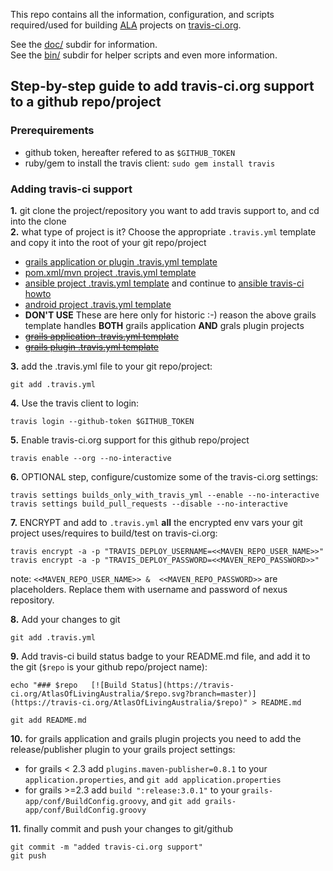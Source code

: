 This repo contains all the information, configuration, and scripts required/used for building [ALA](https://github.com/AtlasOfLivingAustralia) projects on [travis-ci.org](https://travis-ci.org).

See the [doc/](https://github.com/AtlasOfLivingAustralia/travis-build-configuration/tree/master/doc) subdir for information.  
See the [bin/](https://github.com/AtlasOfLivingAustralia/travis-build-configuration/tree/master/bin) subdir for helper scripts and even more information.

## Step-by-step guide to add travis-ci.org support to a github repo/project 

### Prerequirements
* github token, hereafter refered to as `$GITHUB_TOKEN`
* ruby/gem to install the travis client: `sudo gem install travis`

### Adding travis-ci support
**1.** git clone the project/repository you want to add travis support to, and cd into the clone  
**2.** what type of project is it? Choose the appropriate `.travis.yml` template and copy it into the root of your git repo/project
* [grails application or plugin .travis.yml template](https://github.com/AtlasOfLivingAustralia/travis-build-configuration/blob/master/templates/travis-grails-app-or-plugin_template.yml)
* [pom.xml/mvn project .travis.yml template](https://github.com/AtlasOfLivingAustralia/travis-build-configuration/blob/master/templates/travis-java_template.yml)
* [ansible project .travis.yml template](https://github.com/AtlasOfLivingAustralia/travis-build-configuration/blob/master/templates/travis-ansible_template.yml) and continue to [ansible travis-ci howto](https://github.com/AtlasOfLivingAustralia/travis-build-configuration/tree/master/doc/ansible-playbook-from-travis.md)
* [android project .travis.yml template](https://github.com/AtlasOfLivingAustralia/travis-build-configuration/blob/master/templates/travis-android_template.yml)
* **DON'T USE** These are here only for historic :-) reason the above grails template handles **BOTH** grails application **AND** grals plugin projects
 * ~~[grails application .travis.yml template](https://github.com/AtlasOfLivingAustralia/travis-build-configuration/blob/master/templates/travis-grails_template.yml)~~
 * ~~[grails plugin .travis.yml template](https://github.com/AtlasOfLivingAustralia/travis-build-configuration/blob/master/templates/travis-grails-plugin_template.yml)~~

**3.** add the .travis.yml file to your git repo/project:
```
git add .travis.yml
```
**4.** Use the travis client to login:  
```
travis login --github-token $GITHUB_TOKEN
```
**5.** Enable travis-ci.org support for this github repo/project  
```
travis enable --org --no-interactive
```
**6.** OPTIONAL step, configure/customize some of the travis-ci.org settings:
```
travis settings builds_only_with_travis_yml --enable --no-interactive
travis settings build_pull_requests --disable --no-interactive
```
**7.** ENCRYPT and add to `.travis.yml` **all** the encrypted env vars your git project uses/requires to build/test on travis-ci.org:
```
travis encrypt -a -p "TRAVIS_DEPLOY_USERNAME=<<MAVEN_REPO_USER_NAME>>"
travis encrypt -a -p "TRAVIS_DEPLOY_PASSWORD=<<MAVEN_REPO_PASSWORD>>"
```
note: ```<<MAVEN_REPO_USER_NAME>> &  <<MAVEN_REPO_PASSWORD>>``` are placeholders. Replace them with username and password of nexus repository.

**8.** Add your changes to git
```
git add .travis.yml
```
**9.** Add travis-ci build status badge to your README.md file, and add it to the git (`$repo` is your github repo/project name):
```
echo "### $repo   [![Build Status](https://travis-ci.org/AtlasOfLivingAustralia/$repo.svg?branch=master)](https://travis-ci.org/AtlasOfLivingAustralia/$repo)" > README.md

git add README.md
```
**10.** for grails application and grails plugin projects you need to add the release/publisher plugin to your grails project settings:
* for grails < 2.3 add `plugins.maven-publisher=0.8.1` to your `application.properties`, and `git add application.properties` 
* for grails >=2.3 add `build ":release:3.0.1"` to your `grails-app/conf/BuildConfig.groovy`, and `git add grails-app/conf/BuildConfig.groovy`

**11.** finally commit and push your changes to git/github
```
git commit -m "added travis-ci.org support"
git push
```
